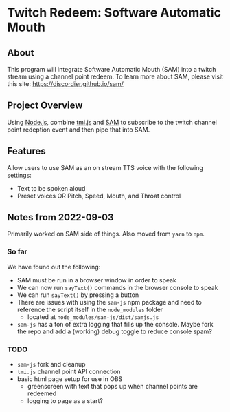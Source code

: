 # Twitch Redeem: Software Automatic Mouth

## About

This program will integrate Software Automatic Mouth (SAM) into a twitch stream using a channel point redeem. To learn more about SAM, please visit this site: <https://discordier.github.io/sam/>

## Project Overview

Using [Node.js](https://nodejs.org/en/), combine [tmi.js](https://github.com/tmijs/tmi.js) and [SAM](https://github.com/discordier/sam) to subscribe to the twitch channel point redeption event and then pipe that into SAM.

## Features

Allow users to use SAM as an on stream TTS voice with the following settings:

* Text to be spoken aloud
* Preset voices OR Pitch, Speed, Mouth, and Throat control

## Notes from 2022-09-03

Primarily worked on SAM side of things. Also moved from `yarn` to `npm`.

### So far

We have found out the following:

* SAM must be run in a browser window in order to speak
* We can now run `sayText()` commands in the browser console to speak
* We can run `sayText()` by pressing a button
* There are issues with using the `sam-js` npm package and need to reference the script itself in the `node_modules` folder
  * located at `node_modules/sam-js/dist/samjs.js`
* `sam-js` has a ton of extra logging that fills up the console. Maybe fork the repo and add a (working) debug toggle to reduce console spam?

### TODO

* `sam-js` fork and cleanup
* `tmi.js` channel point API connection
* basic html page setup for use in OBS
  * greenscreen with text that pops up when channel points are redeemed
  * logging to page as a start?
